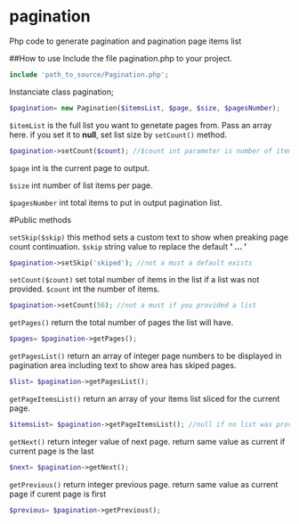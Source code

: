 # pagination
Php code to generate pagination and pagination page items list

##How to use
Include the file pagination.php to your project.
```php
include 'path_to_source/Pagination.php';
```

Instanciate class pagination;
```php
$pagination= new Pagination($itemsList, $page, $size, $pagesNumber);
```
``$itemList`` is the full list you want to genetate pages from.
 Pass an array here. if you set it to **null**, set list size by ``setCount()`` method.
 ```php
 $pagination->setCount($count); //$count int parameter is number of items in the full list.
 ```
 
 ``$page`` int is the current page to output.
 
 
 ``$size`` int number of list items per page.
 
 
 ``$pagesNumber`` int total items to put in output pagination list.
 
 #Public methods
 
 ``setSkip($skip)`` this method sets a custom text to show when preaking page count continuation. 
 ``$skip`` string value to replace the default **' ... '**
 ```php
 $pagination->setSkip('skiped'); //not a must a default exists
 ```
 
 ``setCount($count)`` set total number of items in the list if a list was not provided.
 ``$count`` int the number of items.
 ```php
 $pagination->setCount(56); //not a must if you provided a list
 ```
 
 ``getPages()`` return the total number of pages the list will have.
 ```php
 $pages= $pagination->getPages(); 
 ```
 
 ``getPagesList()`` return an array of integer page numbers to be displayed in pagination area 
 including text to show area has skiped pages.
 ```php
 $list= $pagination->getPagesList(); 
 ```
 
 ``getPageItemsList()`` return an array of your items list sliced for the current page.
 ```php
 $itemsList= $pagination->getPageItemsList(); //null if no list was provided
 ```
 
 ``getNext()`` return integer value of next page. return same value as current if current page is the last
 ```php
 $next= $pagination->getNext();
 ```
 
 ``getPrevious()`` return integer previous page. return same value as current page if curent page is first
 ```php
 $previous= $pagination->getPrevious();
 ```
 
